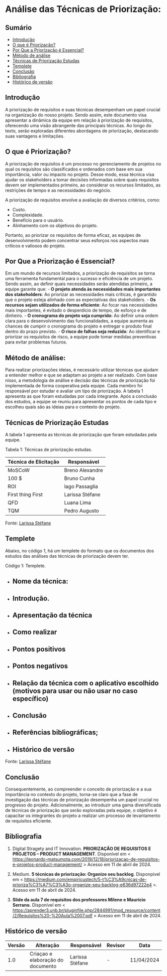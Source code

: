 # Análise das Técnicas de Priorização:

## Sumário
* [Introdução](#Introdução)
* [O que é Priorização?](#O-que-é-Priorização?)
* [Por Que a Priorização é Essencial?](#Por-Que-a-Priorização-é-Essencial?)
* [Método de análise](#Método-de-análise)
* [Técnicas de Priorização Estudas](#Técnicas-de-Elicitação-Estudas)
* [Templete](#Template)
* [Conclusão](#Conclusão)
* [Bibliografia](#Bibliografia)
* [Histórico de versão](#Histórico-de-versão)

## Introdução

A priorização de requisitos e suas técnicas desempenham um papel crucial na organização do nosso projeto. Sendo assim, este documento visa apresentar a dinâmica da equipe em relação à priorização de requisitos, oferecendo uma visão abrangente das principais técnicas. Ao longo do texto, serão exploradas diferentes abordagens de priorização, destacando suas vantagens e limitações.

## O que é Priorização?

A priorização de requisitos é um processo no gerenciamento de projetos no qual os requisitos são classificados e ordenados com base em sua importância, valor ou impacto no projeto. Desse modo, essa técnica visa ajudar os stakeholders a tomar decisões informadas sobre quais requisitos devem ser implementados primeiro, ao considerar os recursos limitados, as restrições de tempo e as necessidades do negócio. 

A priorização de requisitos envolve a avaliação de diversos critérios, como:

- Custo.
- Complexidade.
- Benefício para o usuário.
- Alinhamento com os objetivos do projeto.

Portanto, ao priorizar os requisitos de forma eficaz, as equipes de desenvolvimento podem concentrar seus esforços nos aspectos mais críticos e valiosos do projeto. 

## Por Que a Priorização é Essencial?

Em um mundo de recursos limitados, a priorização de requisitos se torna uma ferramenta fundamental para o sucesso e eficiência de um projeto. Sendo assim, ao definir quais necessidades serão atendidas primeiro, a equipe garante que:
      - **O projeto atenda às necessidades mais importantes dos stakeholders**: Ao priorizar as necessidades mais críticas, é garantido que o projeto esteja alinhado com as expectativas dos stakeholders.
      - **Os recursos sejam utilizados de forma eficiente**: Ao focar nas necessidades mais importantes, é evitado o desperdício de tempo, de esforço e de dinheiro.
      - **O cronograma do projeto seja cumprido**: Ao definir uma ordem clara para o desenvolvimento das funcionalidades, a equipe aumenta as chances de cumprir o cronograma do projeto e entregar o produto final dentro do prazo previsto.
      - **O risco de falhas seja reduzido**: Ao identificar e priorizar os requisitos de risco, a equipe pode tomar medidas preventivas para evitar problemas futuros.

## Método de análise: 

Para realizar priorizações ideias, é necessário utilizar técnicas que ajudam a entender melhor e que se adaptam ao projeto a ser realizado. Com base nisso, a metodologia de análise e decisão das técnicas de priorização foi implementada de forma cooperativa pela equipe. 
Cada membro foi responsável por estudar e avaliar um tipo de priorização. A tabela 1 apresenta as que foram estudadas por cada integrante.
Após a conclusão dos estudos, a equipe se reuniu para apresentar os pontos de cada tipo e escolheu quais são as ideias para o contexto do projeto. 
## Técnicas de Priorização Estudas

A tabela 1 apresenta as técnicas de priorização que foram estudadas pela equipe.

Tabela 1: Técnicas de priorização estudas.

| Técnica de Elicitação | Responsável |
| -------------------- | ------------------ | 
| MoSCoW | Breno Alexandre |
| 100 $ | Bruno Cunha |
| ROI | Iago Passaglia |
| First thing First | Larissa Stéfane |
| QFD | Luana Lima|
| TQM | Pedro Augusto |

Fonte: [Larissa Stéfane](https://github.com/SkywalkerSupreme)


## Templete

Abaixo, no código 1, há um templete do formato que os documentos dos estudos das análises das técnicas de priorização devem ter.

Código 1: Templete.


- ## Nome da técnica:

- ## Introdução.

- ## Apresentação da técnica

- ## Como realizar

- ## Pontos positivos

- ## Pontos negativos

- ## Relação da técnica com o aplicativo escolhido (motivos para usar ou não usar no caso específico)

- ## Conclusão

- ## Referências bibliográficas;
- ## Histórico de versão

Fonte: [Larissa Stéfane](https://github.com/SkywalkerSupreme)

## Conclusão

Consequentemente, ao compreender o conceito de priorização e a sua importância no contexto do projeto, torna-se claro que a fase de investigação das técnicas de priorização desempenha um papel crucial no progresso do projeto. Adicionalmente, ao introduzir uma gama diversificada de técnicas de priorização que serão exploradas pela equipe, o objetivo é capacitar os integrantes do projeto a realizar um processo de levantamento de requisitos eficiente.

## Bibliografia


1. Digital Stragety and IT Innovation. **PRIORIZAÇÃO DE REQUISITOS E PROJETOS – PRODUCT MANAGEMENT**. Disponível em < https://leonardo-matsumota.com/2019/12/18/priorizacao-de-requisitos-e-projetos-product-management/ > Acesso em 11 de abril de 2024.

2. Medium. **5 técnicas de priorização: Organize seu backlog**. Disponpivel em < https://medium.com/empiricustech/5-t%C3%A9cnicas-de-prioriza%C3%A7%C3%A3o-organize-seu-backlog-e636d97222e4 >. Acesso em 11 de abril de 2024.

3. **Slide da aula 7 de requisitos dos professores Milene e Maurício Serrano.** Disponível em < https://aprender3.unb.br/pluginfile.php/2844991/mod_resource/content/2/Requisitos%20-%20Aula%2007.pdf > Acesso em 11 de abril de 2024.


## Histórico de versão

| Versão | Alteração | Responsável | Revisor | Data |
| - | - | - | - | - |
| 1.0 | Criaçao e elaboração do documento | Larissa Stéfane | - | 11/04/2024 |
